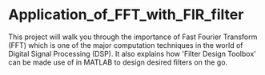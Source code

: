 # Application_of_FFT_with_FIR_filter
This project will walk you through the importance of Fast Fourier Transform (FFT) which is one of the major computation techniques in the world of Digital Signal Processing (DSP). It also explains how 'Filter Design Toolbox' can be made use of in MATLAB to design desired filters on the go. 
